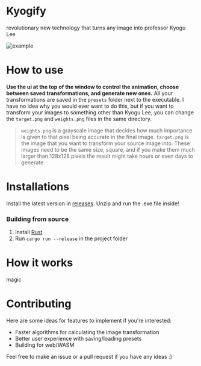 # Kyogify
revolutionary new technology that turns any image into professor Kyogu Lee

![example](example.gif)

# How to use

**Use the ui at the top of the window to control the animation, choose between saved transformations, and generate new ones.** All your transformations are saved in the `presets` folder next to the executable. I have no idea why you would ever want to do this, but if you want to transform your images to something other than Kyogu Lee, you can change the `target.png` and `weights.png` files in the same directory.

> `weights.png` is a grayscale image that decides how much importance is given to that pixel being accurate in the final image.
> `target.png` is the image that you want to transform your source image into.
> These images need to be the same size, square, and if you make them much larger than 128x128 pixels the result might take hours or even days to generate.

# Installations

Install the latest version in [releases](https://github.com/Spu7Nix/obamify/releases). Unzip and run the .exe file inside!

### Building from source

1. Install [Rust](https://www.rust-lang.org/tools/install)
2. Run `cargo run --release` in the project folder

# How it works

magic

# Contributing

Here are some ideas for features to implement if you're interested:
- Faster algorithms for calculating the image transformation
- Better user experience with saving/loading presets
- Building for web/WASM

Feel free to make an issue or a pull request if you have any ideas :)